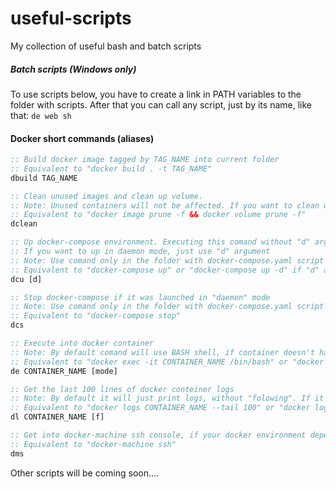 # useful-scripts
My collection of useful bash and batch scripts

##### Batch scripts (Windows only)

To use scripts below, you have to create a link in PATH variables to the folder with scripts. 
After that you can call any script, just by its name, like that: `de web sh`

#### Docker short commands (aliases)

```cmd
:: Build docker image tagged by TAG_NAME into current folder
:: Equivalent to "docker build . -t TAG_NAME"
dbuild TAG_NAME

:: Clean unused images and clean up volume.
:: Note: Unused containers will not be affected. If you want to clean up such containers, you can add "call docker container prune -f" in dclean.bat manually
:: Equivalent to "docker image prune -f && docker volume prune -f" 
dclean

:: Up docker-compose environment. Executing this comand without "d" argument will up docker-compose in verbose mode.
:: If you want to up in daemon mode, just use "d" argument
:: Note: Use comand only in the folder with docker-compose.yaml script
:: Equivalent to "docker-compose up" or "docker-compose up -d" if "d" argument was presented 
dcu [d]

:: Stop docker-compose if it was launched in "daemon" mode
:: Note: Use comand only in the folder with docker-compose.yaml script
:: Equivalent to "docker-compose stop"
dcs

:: Execute into docker container
:: Note: By default comand will use BASH shell, if container doesn't have BASH, just pass a second argument after CONTAINER_NAME, which shell to use, for example "de CONTAINER_NAME sh"
:: Equivalent to "docker exec -it CONTAINER_NAME /bin/bash" or "docker exec -it CONTAINER_NAME /bin/YOUR_CUSTOM_SHELL" when second argument passed
de CONTAINER_NAME [mode]

:: Get the last 100 lines of docker conteiner logs
:: Note: By default it will just print logs, without "folowing". If it necessary to watch container work, use second argument "f" to do so.
:: Equivalent to "docker logs CONTAINER_NAME --tail 100" or "docker logs CONTAINER_NAME --tail 100 -f" if second "f" argument passed
dl CONTAINER_NAME [f]

:: Get into docker-machine ssh console, if your docker environment depend to docker-machine
:: Equivalent to "docker-machine ssh"
dms
```

Other scripts will be coming soon....
